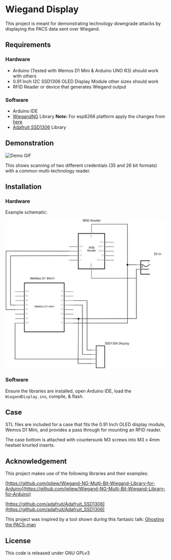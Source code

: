 # Wiegand Display

This project is meant for demonstrating technology downgrade attacks by displaying the PACS data sent over Wiegand.  

## Requirements

### Hardware
- Arduino (Tested with Wemos D1 Mini & Arduino UNO R3) should work with others
- 0.91 Inch I2C SSD1306 OLED Display Module other sizes should work
- RFID Reader or device that generates Wiegand output

### Software
- Arduino IDE
- [WiegandNG](https://github.com/jpliew/Wiegand-NG-Multi-Bit-Wiegand-Library-for-Arduino) Library **Note:** For esp8266 platform apply the changes from [here](https://github.com/jpliew/Wiegand-NG-Multi-Bit-Wiegand-Library-for-Arduino/pull/6)
- [Adafruit SSD1306](https://github.com/adafruit/Adafruit_SSD1306) Library



## Demonstration

![Demo GIF](resources/demo.gif)

This shows scanning of two different credentials (35 and 26 bit formats) with a common multi-technology reader.

## Installation

### Hardware

Example schematic:

![schematic](resources/schematic.svg)

### Software

Ensure the libraries are installed, open Arduino IDE, load the `WiegandDisplay.ino`, compile, & flash.

## Case

STL files are included for a case that fits the 0.91 Inch OLED display module, Wemos D1 Mini, and provides a pass through for mounting an RFID reader.

The case bottom is attached with countersunk M3 screws into M3 x 4mm heatset knurled inserts. 

## Acknowledgement

This project makes use of the following libraries and their examples:

[https://github.com/jpliew/Wiegand-NG-Multi-Bit-Wiegand-Library-for-Arduino](https://github.com/jpliew/Wiegand-NG-Multi-Bit-Wiegand-Library-for-Arduino)

[https://github.com/adafruit/Adafruit_SSD1306](https://github.com/adafruit/Adafruit_SSD1306)

This project was inspired by a tool shown during this fantasic talk: [Ghosting the PACS-man](https://www.youtube.com/watch?v=ghiHXK4GEzE) 


## License

This code is released under GNU GPLv3